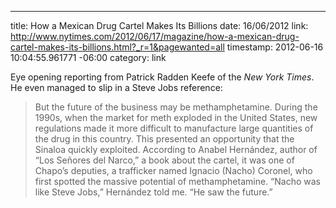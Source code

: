 --- 
title: How a Mexican Drug Cartel Makes Its Billions
date: 16/06/2012
link: http://www.nytimes.com/2012/06/17/magazine/how-a-mexican-drug-cartel-makes-its-billions.html?_r=1&pagewanted=all
timestamp: 2012-06-16 10:04:55.961771 -06:00
category: link

Eye opening reporting from Patrick Radden Keefe of the *New York Times*. He even managed to slip in a Steve Jobs reference:

> But the future of the business may be methamphetamine. During the 1990s, when the market for meth exploded in the United States, new regulations made it more difficult to manufacture large quantities of the drug in this country. This presented an opportunity that the Sinaloa quickly exploited. According to Anabel Hernández, author of “Los Señores del Narco,” a book about the cartel, it was one of Chapo’s deputies, a trafficker named Ignacio (Nacho) Coronel, who first spotted the massive potential of methamphetamine. “Nacho was like Steve Jobs,” Hernández told me. “He saw the future.”